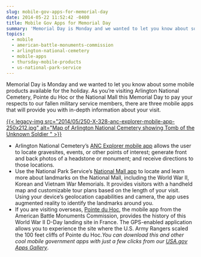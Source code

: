 ```yaml
---
slug: mobile-gov-apps-for-memorial-day
date: 2014-05-22 11:52:42 -0400
title: Mobile Gov Apps for Memorial Day
summary: 'Memorial Day is Monday and we wanted to let you know about some mobile products available for the holiday. As you&#8217;re visiting Arlington National Cemetery, Pointe du Hoc or the National Mall this Memorial Day to pay your respects to our fallen military service members, there are three mobile apps that will provide you with'
topics:
  - mobile
  - american-battle-monuments-commission
  - arlington-national-cemetery
  - mobile-apps
  - thursday-mobile-products
  - us-national-park-service
---
```


Memorial Day is Monday and we wanted to let you know about some mobile products available for the holiday. As you&#8217;re visiting Arlington National Cemetery, Pointe du Hoc or the National Mall this Memorial Day to pay your respects to our fallen military service members, there are three mobile apps that will provide you with in-depth information about your visit.

[{{< legacy-img src="2014/05/250-X-328-anc-explorer-mobile-app-250x212.jpg" alt="Map of Arlington National Cemetery showing Tomb of the Unknown Soldier " >}}](https://s3.amazonaws.com/digitalgov/_legacy-img/2014/05/250-X-328-anc-explorer-mobile-app.jpg)

  * Arlington National Cemetery&#8217;s [ANC Explorer mobile app](http://www.arlingtoncemetery.mil/map/ancexplorer.aspx) allows the user to locate gravesites, events, or other points of interest; generate front and back photos of a headstone or monument; and receive directions to those locations.
  * Use the National Park Service&#8217;s [National Mall app](http://www.nps.gov/nama/photosmultimedia/app-page.htm) to locate and learn more about landmarks on the National Mall, including the World War II, Korean and Vietnam War Memorials. It provides visitors with a handheld map and customizable tour plans based on the length of your visit. Using your device’s geolocation capabilities and camera, the app uses augmented reality to identify the landmarks around you.
  * If you are visiting overseas, [Pointe du Hoc](http://www.abmc.gov/multimedia?field_monument_war_tid=All&type%5B%5D=mobile_app), the mobile app from the American Battle Monuments Commission, provides the history of this World War II D-Day landing site in France. The GPS-enabled application allows you to experience the site where the U.S. Army Rangers scaled the 100 feet cliffs of Pointe du Hoc._You can download this and other cool mobile government apps with just a few clicks from our [USA.gov Apps Gallery](http://apps.usa.gov/)_.